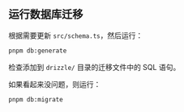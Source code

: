 ## 运行数据库迁移

根据需要更新 `src/schema.ts`，然后运行：

```sh
pnpm db:generate
```

检查添加到 `drizzle/` 目录的迁移文件中的 SQL 语句。

如果看起来没问题，则运行：

```sh
pnpm db:migrate
```